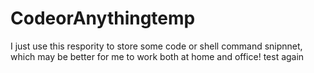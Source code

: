 CodeorAnythingtemp
==================

I just use this respority to store some code or shell command snipnnet, which may be better for me to work both at home and office! 
test again
